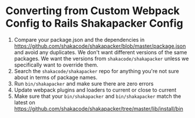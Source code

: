 # Converting from Custom Webpack Config to Rails Shakapacker Config

1. Compare your package.json and the dependencies in https://github.com/shakacode/shakapacker/blob/master/package.json
  and avoid any duplicates. We don't want different versions of the same packages.
  We want the versions from `shakacode/shakapacker` unless we specifically want to override them.
2. Search the `shakacode/shakapacker` repo for anything you're not sure about in terms of package names.
3. Run `bin/shakapacker` and make sure there are zero errors
4. Update webpack plugins and loaders to current or close to current
5. Make sure that your `bin/shakapacker` and `bin/shakapacker` match the latest on
https://github.com/shakacode/shakapacker/tree/master/lib/install/bin
